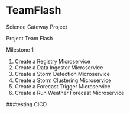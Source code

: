 # TeamFlash

Science Gateway Project

Project Team Flash

Milestone 1  
 
1. Create a Registry Microservice  
2. Create a Data Ingestor Microservice 
3. Create a Storm Detection Microservice 
4. Create a Storm Clustering Microservice 
5. Create a Forecast Trigger Microservice 
6. Create a Run Weather Forecast Microservice 

###testing CICD
  
